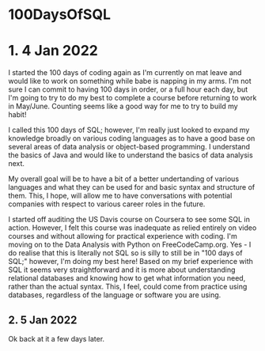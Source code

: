 # 100DaysOfSQL
 <h1>1. 4 Jan 2022</h1>
 <p>I started the 100 days of coding again as I'm currently on mat leave and would like to work on something while babe is napping in my arms. I'm not sure I can commit to having 100 days in order, or a full hour each day, but I'm going to try to do my best to complete a course before returning to work in May/June. Counting seems like a good way for me to try to build my habit!
 <p>I called this 100 days of SQL; however, I'm really just looked to expand my knowledge broadly on various coding languages as to have a good base on several areas of data analysis or object-based programming. I understand the basics of Java and would like to understand the basics of data analysis next. 
 <p>My overall goal will be to have a bit of a better undertanding of various languages and what they can be used for and basic syntax and structure of them. This, I hope, will allow me to have conversations with potential companies with respect to various career roles in the future.
 <p>I started off auditing the US Davis course on Coursera to see some SQL in action. However, I felt this course was inadequate as relied entirely on video courses and without allowing for practical experience with coding. I'm moving on to the Data Analysis with Python on FreeCodeCamp.org. Yes - I do realise that this is literally not SQL so is silly to still be in "100 days of SQL;" however, I'm doing my best here! Based on my brief experience with SQL it seems very straightforward and it is more about understanding relational databases and knowing how to get what information you need, rather than the actual syntax. This, I feel, could come from practice using databases, regardless of the language or software you are using.
  
  <h2>2. 5 Jan 2022</h1>
  <p>Ok back at it a few days later.
